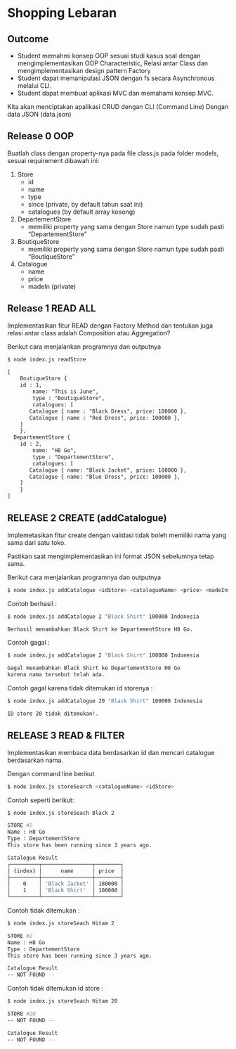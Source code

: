 # Shopping Lebaran

## Outcome 

- Student memahmi konsep OOP sesuai studi kasus soal dengan mengimplementasikan 
   OOP Characteristic, Relasi antar Class dan mengimplementasikan design pattern  Factory
- Student dapat memanipulasi JSON dengan fs secara Asynchronous melalui CLI.
- Student dapat membuat aplikasi MVC dan memahami konsep MVC.


Kita akan menciptakan apalikasi CRUD dengan CLI (Command Line)
Dengan data JSON (data.json)


## Release 0 OOP

Buatlah class dengan property-nya pada file class.js pada folder models, 
sesuai requirement dibawah ini: 

1. Store
    - id
    - name
    - type
    - since (private, by default tahun saat ini)
    - catalogues (by default array kosong)
2. DepartementStore
    - memiliki property yang sama dengan Store namun type sudah pasti “DepartementStore”
3. BoutiqueStore
    - memiliki property yang sama dengan Store namun type sudah pasti “BoutiqueStore”
4. Catalogue
    - name
    - price
    - madeIn (private)
    

## Release 1 READ ALL

Implementasikan fitur READ dengan Factory Method dan tentukan juga relasi antar class adalah Composition atau Aggregation?

Berikut cara menjalankan programnya dan outputnya 

```txt
$ node index.js readStore

[
	BoutiqueStore {
    id : 1,
		name: "This is June",
		type : "BoutiqueStore", 
		catalogues: [
       Catalogue { name : "Black Dress", price: 100000 },
       Catalogue { name : "Red Dress", price: 100000 },
    ]
	},
  DepartementStore {
    id : 2,
		name: "H8 Go",
		type : "DepartementStore", 
		catalogues: [
       Catalogue { name: "Black Jacket", price: 180000 },
       Catalogue { name: "Blue Dress", price: 100000 },
    ]
	}
]
```

## RELEASE 2 CREATE (addCatalogue)

Implemetasikan fitur create dengan validasi tidak boleh memiliki nama yang sama dari satu toko.

Pastikan saat mengimplementasikan ini format JSON sebelumnya tetap sama.

Berikut cara menjalankan programnya dan outputnya 

```bash
$ node index.js addCatalogue <idStore> <catalogueName> <price> <madeIn>
```

Contoh berhasil :

```bash
$ node index.js addCatalogue 2 "Black Shirt" 100000 Indonesia

Berhasil menambahkan Black Shirt ke DepartementStore H8 Go.
```

Contoh gagal :

```bash
$ node index.js addCatalogue 2 "Black Shirt" 100000 Indonesia

Gagal menambahkan Black Shirt ke DepartementStore H8 Go 
karena nama tersebut telah ada.
```

Contoh gagal karena tidak ditemukan id storenya :

```bash
$ node index.js addCatalogue 20 "Black Shirt" 100000 Indonesia

ID store 20 tidak ditemukan!.
```

## RELEASE 3  READ & FILTER

Implementasikan membaca data berdasarkan id dan mencari catalogue berdasarkan nama.

Dengan command line berikut 

```bash
$ node index.js storeSearch <catalogueName> <idStore>
```

Contoh seperti berikut:

```bash
$ node index.js storeSeach Black 2 

STORE #2 
Name : H8 Go
Type : DepartementStore
This store has been running since 3 years ago.

Catalogue Result 
┌─────────┬────────────────┬────────┐
│ (index) │      name      │ price  │
├─────────┼────────────────┼────────┤
│    0    │ 'Black Jacket' │ 180000 │
│    1    │ 'Black Shirt'  │ 100000 │
└─────────┴────────────────┴────────┘
```

Contoh tidak ditemukan : 

```bash
$ node index.js storeSeach Hitam 2 

STORE #2 
Name : H8 Go
Type : DepartementStore
This store has been running since 3 years ago.

Catalogue Result 
-- NOT FOUND --
```

Contoh tidak ditemukan id store : 

```bash
$ node index.js storeSeach Hitam 20

STORE #20
-- NOT FOUND --

Catalogue Result 
-- NOT FOUND --
```
